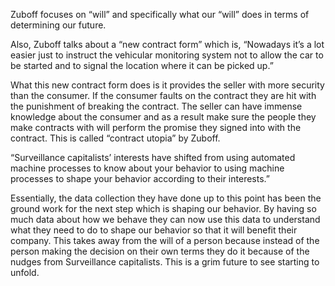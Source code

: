 Zuboff focuses on “will” and specifically what our “will” does in terms of determining our future.

Also, Zuboff talks about a “new contract form” which is, “Nowadays it’s a lot easier just to instruct the vehicular monitoring system not to allow the car to be started and to signal the location where it can be picked up.”

What this new contract form does is it provides the seller with more security than the consumer. If the consumer faults on the contract they are hit with the punishment of breaking the contract. The seller can have immense knowledge about the consumer and as a result make sure the people they make contracts with will perform the promise they signed into with the contract. This is called “contract utopia” by Zuboff.

“Surveillance capitalists’ interests have shifted from using automated machine processes to know about your behavior to using machine processes to shape your behavior according to their interests.”

Essentially, the data collection they have done up to this point has been the ground work for the next step which is shaping our behavior. By having so much data about how we behave they can now use this data to understand what they need to do to shape our behavior so that it will benefit their company. This takes away from the will of a person because instead of the person making the decision on their own terms they do it because of the nudges from Surveillance capitalists. This is a grim future to see starting to unfold.